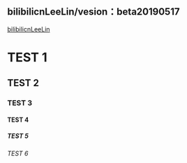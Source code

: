 ## bilibilicnLeeLin/vesion：beta20190517

<a href="https://space.bilibili.com/420322">bilibilicnLeeLin</a>

<h1>TEST 1</h1>
<h2>TEST 2</h2>
<h3>TEST 3</h3>
<h4>TEST 4</h4>
<h5>TEST 5</h5>
<h6>TEST 6</h6>
